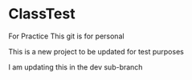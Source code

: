 # ClassTest
For Practice
This git is for personal 

This is a new project to be updated for test purposes

I am updating this in the dev sub-branch
